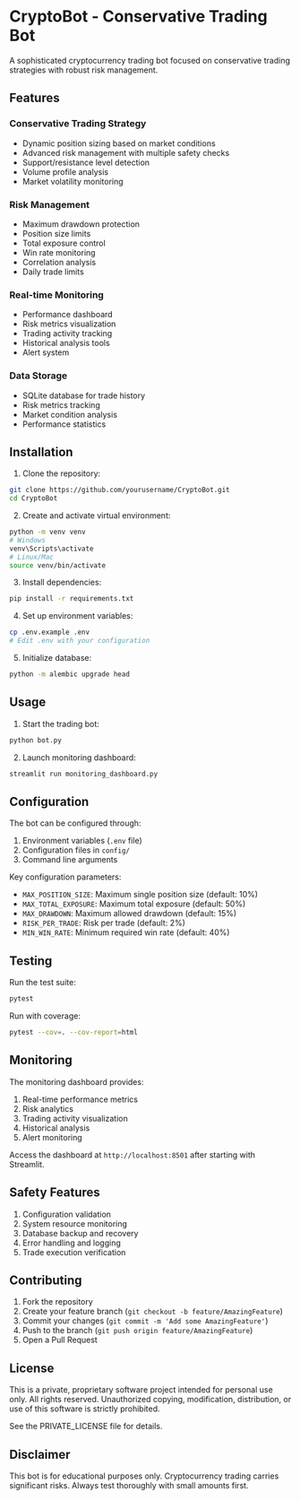 # CryptoBot - Conservative Trading Bot

A sophisticated cryptocurrency trading bot focused on conservative trading strategies with robust risk management.

## Features

### Conservative Trading Strategy
- Dynamic position sizing based on market conditions
- Advanced risk management with multiple safety checks
- Support/resistance level detection
- Volume profile analysis
- Market volatility monitoring

### Risk Management
- Maximum drawdown protection
- Position size limits
- Total exposure control
- Win rate monitoring
- Correlation analysis
- Daily trade limits

### Real-time Monitoring
- Performance dashboard
- Risk metrics visualization
- Trading activity tracking
- Historical analysis tools
- Alert system

### Data Storage
- SQLite database for trade history
- Risk metrics tracking
- Market condition analysis
- Performance statistics

## Installation

1. Clone the repository:
```bash
git clone https://github.com/yourusername/CryptoBot.git
cd CryptoBot
```

2. Create and activate virtual environment:
```bash
python -m venv venv
# Windows
venv\Scripts\activate
# Linux/Mac
source venv/bin/activate
```

3. Install dependencies:
```bash
pip install -r requirements.txt
```

4. Set up environment variables:
```bash
cp .env.example .env
# Edit .env with your configuration
```

5. Initialize database:
```bash
python -m alembic upgrade head
```

## Usage

1. Start the trading bot:
```bash
python bot.py
```

2. Launch monitoring dashboard:
```bash
streamlit run monitoring_dashboard.py
```

## Configuration

The bot can be configured through:
1. Environment variables (`.env` file)
2. Configuration files in `config/`
3. Command line arguments

Key configuration parameters:
- `MAX_POSITION_SIZE`: Maximum single position size (default: 10%)
- `MAX_TOTAL_EXPOSURE`: Maximum total exposure (default: 50%)
- `MAX_DRAWDOWN`: Maximum allowed drawdown (default: 15%)
- `RISK_PER_TRADE`: Risk per trade (default: 2%)
- `MIN_WIN_RATE`: Minimum required win rate (default: 40%)

## Testing

Run the test suite:
```bash
pytest
```

Run with coverage:
```bash
pytest --cov=. --cov-report=html
```

## Monitoring

The monitoring dashboard provides:
1. Real-time performance metrics
2. Risk analytics
3. Trading activity visualization
4. Historical analysis
5. Alert monitoring

Access the dashboard at `http://localhost:8501` after starting with Streamlit.

## Safety Features

1. Configuration validation
2. System resource monitoring
3. Database backup and recovery
4. Error handling and logging
5. Trade execution verification

## Contributing

1. Fork the repository
2. Create your feature branch (`git checkout -b feature/AmazingFeature`)
3. Commit your changes (`git commit -m 'Add some AmazingFeature'`)
4. Push to the branch (`git push origin feature/AmazingFeature`)
5. Open a Pull Request

## License

This is a private, proprietary software project intended for personal use only.
All rights reserved. Unauthorized copying, modification, distribution, or use of this software is strictly prohibited.

See the PRIVATE_LICENSE file for details.

## Disclaimer

This bot is for educational purposes only. Cryptocurrency trading carries significant risks. Always test thoroughly with small amounts first.

